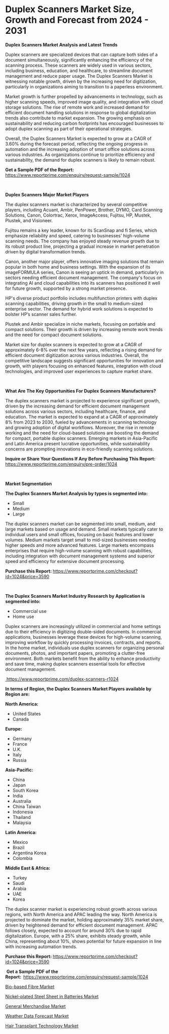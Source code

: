 <p><h1>Duplex Scanners Market Size, Growth and Forecast from 2024 - 2031</h1></p><p><strong>Duplex Scanners Market Analysis and Latest Trends</strong></p>
<p><p>Duplex scanners are specialized devices that can capture both sides of a document simultaneously, significantly enhancing the efficiency of the scanning process. These scanners are widely used in various sectors, including business, education, and healthcare, to streamline document management and reduce paper usage. The Duplex Scanners Market is witnessing notable growth, driven by the increasing need for digitization, particularly in organizations aiming to transition to a paperless environment.</p><p>Market growth is further propelled by advancements in technology, such as higher scanning speeds, improved image quality, and integration with cloud storage solutions. The rise of remote work and increased demand for efficient document handling solutions in response to global digitalization trends also contribute to market expansion. The growing emphasis on sustainability and reducing carbon footprints has encouraged businesses to adopt duplex scanning as part of their operational strategies.</p><p>Overall, the Duplex Scanners Market is expected to grow at a CAGR of 3.60% during the forecast period, reflecting the ongoing progress in automation and the increasing adoption of smart office solutions across various industries. As organizations continue to prioritize efficiency and sustainability, the demand for duplex scanners is likely to remain robust.</p></p>
<p><strong>Get a Sample PDF of the Report:&nbsp;</strong> <a href="https://www.reportprime.com/enquiry/request-sample/1024">https://www.reportprime.com/enquiry/request-sample/1024</a></p>
<p>&nbsp;</p>
<p><strong>Duplex Scanners Major Market Players</strong></p>
<p><p>The duplex scanners market is characterized by several competitive players, including Acuant, Ambir, PenPower, Brother, DYMO, Card Scanning Solutions, Canon, Colortrac, Xerox, ImageAccess, Fujitsu, HP, Mustek, Plustek, and Visioneer. </p><p>Fujitsu remains a key leader, known for its ScanSnap and fi Series, which emphasize reliability and speed, catering to businesses' high-volume scanning needs. The company has enjoyed steady revenue growth due to its robust product line, projecting a gradual increase in market penetration driven by digital transformation trends.</p><p>Canon, another major player, offers innovative imaging solutions that remain popular in both home and business settings. With the expansion of its imageFORMULA series, Canon is seeing an uptick in demand, particularly in sectors needing efficient document management. The company's focus on integrating AI and cloud capabilities into its scanners has positioned it well for future growth, supported by a strong market presence.</p><p>HP's diverse product portfolio includes multifunction printers with duplex scanning capabilities, driving growth in the small to medium-sized enterprise sector. The demand for hybrid work solutions is expected to bolster HP’s scanner sales further.</p><p>Plustek and Ambir specialize in niche markets, focusing on portable and compact solutions. Their growth is driven by increasing remote work trends and the need for compact document solutions.</p><p>Market size for duplex scanners is expected to grow at a CAGR of approximately 6-8% over the next few years, reflecting a rising demand for efficient document digitization across various industries. Overall, the competitive landscape suggests significant opportunities for innovation and growth, with players focusing on enhanced features, integration with cloud technologies, and improved user experiences to capture market share.</p></p>
<p>&nbsp;</p>
<p><strong>What Are The Key Opportunities For Duplex Scanners Manufacturers?</strong></p>
<p><p>The duplex scanners market is projected to experience significant growth, driven by the increasing demand for efficient document management solutions across various sectors, including healthcare, finance, and education. The market is expected to expand at a CAGR of approximately 8% from 2023 to 2030, fueled by advancements in scanning technology and growing adoption of digital workflows. Moreover, the rise in remote working and the need for cloud-based solutions are boosting the demand for compact, portable duplex scanners. Emerging markets in Asia-Pacific and Latin America present lucrative opportunities, while sustainability concerns are prompting innovations in eco-friendly scanning solutions.</p></p>
<p><strong>Inquire or Share Your Questions If Any Before Purchasing This Report:</strong> <a href="https://www.reportprime.com/enquiry/pre-order/1024">https://www.reportprime.com/enquiry/pre-order/1024</a></p>
<p>&nbsp;</p>
<p><strong>Market Segmentation</strong></p>
<p><strong>The Duplex Scanners Market Analysis by types is segmented into:</strong></p>
<p><ul><li>Small</li><li>Medium</li><li>Large</li></ul></p>
<p><p>The duplex scanners market can be segmented into small, medium, and large markets based on usage and demand. Small markets typically cater to individual users and small offices, focusing on basic features and lower volumes. Medium markets target small to mid-sized businesses needing higher speeds and more advanced features. Large markets encompass enterprises that require high-volume scanning with robust capabilities, including integration with document management systems and superior speed and efficiency for extensive document processing.</p></p>
<p><strong>Purchase this Report:&nbsp;</strong><a href="https://www.reportprime.com/checkout?id=1024&price=3590">https://www.reportprime.com/checkout?id=1024&price=3590</a></p>
<p>&nbsp;</p>
<p><strong>The Duplex Scanners Market Industry Research by Application is segmented into:</strong></p>
<p><ul><li>Commercial use</li><li>Home use</li></ul></p>
<p><p>Duplex scanners are increasingly utilized in commercial and home settings due to their efficiency in digitizing double-sided documents. In commercial applications, businesses leverage these devices for high-volume scanning, improving workflow by quickly processing invoices, contracts, and reports. In the home market, individuals use duplex scanners for organizing personal documents, photos, and important papers, promoting a clutter-free environment. Both markets benefit from the ability to enhance productivity and save time, making duplex scanners essential tools for effective document management.</p></p>
<p><a href="https://www.reportprime.com/duplex-scanners-r1024">&nbsp;https://www.reportprime.com/duplex-scanners-r1024</a></p>
<p><strong>In terms of Region, the Duplex Scanners Market Players available by Region are:</strong></p>
<p>
    <p> <strong> North America: </strong>
        <ul>
            <li>United States</li>
            <li>Canada</li>
        </ul>
        </p> 
    <p> <strong> Europe: </strong>
        <ul>
            <li>Germany</li>
            <li>France</li>
            <li>U.K.</li>
            <li>Italy</li>
            <li>Russia</li>
        </ul>
        </p> 
    <p> <strong> Asia-Pacific: </strong>
        <ul>
            <li>China</li>
            <li>Japan</li>
            <li>South Korea</li>
            <li>India</li>
            <li>Australia</li>
            <li>China Taiwan</li>
            <li>Indonesia</li>
            <li>Thailand</li>
            <li>Malaysia</li>
        </ul>
        </p> 
    <p> <strong> Latin America: </strong>
        <ul>
            <li>Mexico</li>
            <li>Brazil</li>
            <li>Argentina Korea</li>
            <li>Colombia</li>
        </ul>
        </p> 
    <p> <strong> Middle East & Africa: </strong>
        <ul>
            <li>Turkey</li>
            <li>Saudi</li>
            <li>Arabia</li>
            <li>UAE</li>
            <li>Korea</li>
        </ul>
    </p>
    </p>
<p><p>The duplex scanner market is experiencing robust growth across various regions, with North America and APAC leading the way. North America is projected to dominate the market, holding approximately 35% market share, driven by heightened demand for efficient document management. APAC follows closely, expected to account for around 30% due to rapid digitalization. Europe, with a 25% share, exhibits steady growth, while China, representing about 10%, shows potential for future expansion in line with increasing automation trends.</p></p>
<p><strong>Purchase this Report: </strong><a href="https://www.reportprime.com/checkout?id=1024&price=3590">https://www.reportprime.com/checkout?id=1024&price=3590</a></p>
<p>&nbsp;<strong>Get a Sample PDF of the Report:&nbsp;&nbsp;</strong><a href="https://www.reportprime.com/enquiry/request-sample/1024">https://www.reportprime.com/enquiry/request-sample/1024</a></p>
<p><strong></strong></p>
<p><p><a href="https://issuu.com/reportprime-2/docs/bio-based-fibre-market-size-2030.pp_31cda41ac0346d">Bio-based Fibre Market</a></p><p><a href="https://issuu.com/reportprime-2/docs/nickel-plated-steel-sheet-in-batter_8ceb3525ec0626">Nickel-plated Steel Sheet in Batteries Market</a></p><p><a href="https://www.linkedin.com/pulse/general-merchandise-market-investigation-industry-evolution-forecast-qcb5f?trackingId=iYKp30eDTcedq3h49%2Fut4A%3D%3D">General Merchandise Market</a></p><p><a href="https://medium.com/@enosstark/weather-data-forecast-market-forecasts-market-trends-and-impact-analysis-2024-2031-443f469219d8">Weather Data Forecast Market</a></p><p><a href="https://medium.com/@enosstark/future-ready-strategic-insights-into-the-global-hair-transplant-technology-market-2024-2031-ac83b3ba3c4c">Hair Transplant Technology Market</a></p></p>